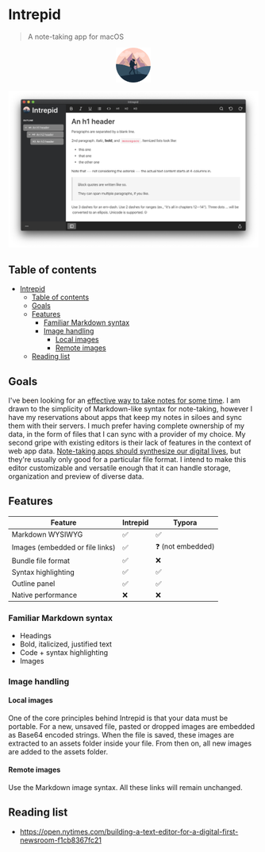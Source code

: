# Intrepid

> A note-taking app for macOS

<p align="center">
    <img src="./docs/icon.png" width=70 alt="icon">
</p>

![Cover](./docs/cover.png)

## Table of contents

- [Intrepid](#intrepid)
  - [Table of contents](#table-of-contents)
  - [Goals](#goals)
  - [Features](#features)
    - [Familiar Markdown syntax](#familiar-markdown-syntax)
    - [Image handling](#image-handling)
      - [Local images](#local-images)
      - [Remote images](#remote-images)
  - [Reading list](#reading-list)

## Goals

I've been looking for an [effective way to take notes for some time](https://sarimabbas.com/posts/2019/markdown-editor/). I am drawn to the simplicity of Markdown-like syntax for note-taking, however I have my reservations about apps that keep my notes in siloes and sync them with their servers. I much prefer having complete ownership of my data, in the form of files that I can sync with a provider of my choice. My second gripe with existing editors is their lack of features in the context of web app data. [Note-taking apps should synthesize our digital lives](https://sarimabbas.com/posts/2019/unified-productivity/), but they're usually only good for a particular file format. I intend to make this editor customizable and versatile enough that it can handle storage, organization and preview of diverse data.

## Features

| Feature                         | Intrepid           | Typora                    |
| ------------------------------- | ------------------ | ------------------------- |
| Markdown WYSIWYG                | :white_check_mark: | :white_check_mark:        |
| Images (embedded or file links) | :white_check_mark: | :question: (not embedded) |
| Bundle file format              | :white_check_mark: | :x:                       |
| Syntax highlighting             | :white_check_mark: | :white_check_mark:        |
| Outline panel                   | :white_check_mark: | :white_check_mark:        |
| Native performance              | :x:                | :x:                       |

### Familiar Markdown syntax

- Headings
- Bold, italicized, justified text
- Code + syntax highlighting
- Images

### Image handling

#### Local images

One of the core principles behind Intrepid is that your data must be portable. For a new, unsaved file, pasted or dropped images are embedded as Base64 encoded strings. When the file is saved, these images are extracted to an assets folder inside your file. From then on, all new images are added to the assets folder.

#### Remote images

Use the Markdown image syntax. All these links will remain unchanged.

## Reading list

- https://open.nytimes.com/building-a-text-editor-for-a-digital-first-newsroom-f1cb8367fc21
